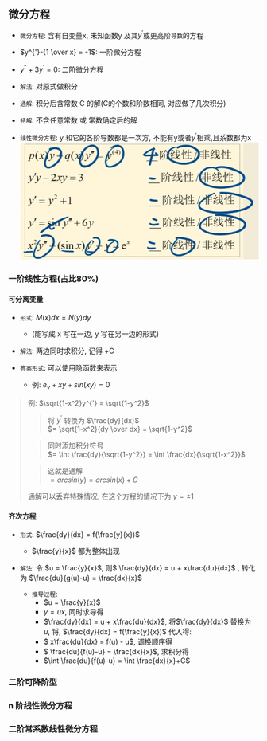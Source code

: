 ## 微分方程
* `微分方程`: 含有自变量x, 未知函数y 及其$y^{'}$或更高阶`导数`的方程

* $y^{'}-{1 \over x} = -1$: 一阶微分方程
* $y^{''}+3y^{'} = 0$: 二阶微分方程

* `解法`: 对原式做积分

* `通解`: 积分后含常数 C 的解(C的个数和阶数相同, 对应做了几次积分)

* `特解`: 不含任意常数 或 常数确定后的解

* `线性微分方程`: y 和它的各阶导数都是一次方, 不能有y或者$y^{'}$相乘,且系数都为x
![线性微分方程](./pictures/线性微分方程.png)

### 一阶线性方程(占比80%)
#### 可分离变量
* `形式`: $M(x)dx = N(y)dy$
    * (能写成 x 写在一边, y 写在另一边的形式)

* `解法`: 两边同时求积分, 记得 +C

* `答案形式`: 可以使用隐函数来表示
    * 例: $e_y+xy+sin(xy)=0$
>例: $\sqrt{1-x^2}y^{'} = \sqrt{1-y^2}$
>   
> > 将 $y^{'}$ 转换为 $\frac{dy}{dx}$     
> $= \sqrt{1-x^2}{dy \over dx} = \sqrt{1-y^2}$  
>  
> > 同时添加积分符号   
> $= \int \frac{dy}{\sqrt{1-y^2}} = \int \frac{dx}{\sqrt{1-x^2}}$  
>  
> > 这就是通解   
> $= arcsin(y) = arcsin(x)+C$   
> 
> 通解可以丢弃特殊情况, 在这个方程的情况下为 $y = \pm1$
#### 齐次方程
* `形式`: $\frac{dy}{dx} = f(\frac{y}{x})$ 
    * $\frac{y}{x}$ 都为整体出现

* `解法`: 令 $u = \frac{y}{x}$, 
则$ \frac{dy}{dx} = u + x\frac{du}{dx}$
, 转化为 $\frac{du}{g(u)-u} = \frac{dx}{x}$
    * `推导过程`:   
        * $u = \frac{y}{x}$
        * $y = ux$, 同时求导得  
        * $\frac{dy}{dx} = u + x\frac{du}{dx}$, 将$\frac{dy}{dx}$ 替换为 $u$, 将, $\frac{dy}{dx} = f(\frac{y}{x})$ 代入得: 
        * $ x\frac{du}{dx} = f(u) - u$, 调换顺序得
        * $ \frac{du}{f(u)-u} = \frac{dx}{x}$, 求积分得
        * $\int \frac{du}{f(u)-u} = \int \frac{dx}{x}+C$


### 二阶可降阶型


### n 阶线性微分方程


### 二阶常系数线性微分方程